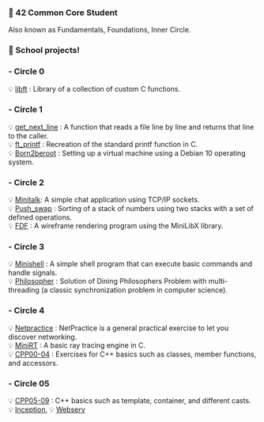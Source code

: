 ### 🌱 42 Common Core Student
Also known as Fundamentals, Foundations, Inner Circle.

### 🌸 School projects!

### - Circle 0️
💡 [libft](https://github.com/jha0517/Circle00_libft)
: Library of a collection of custom C functions.
### - Circle 1
💡 [get_next_line](https://github.com/jha0517/Circle01_Get_next_line) : A function that reads a file line by line and returns that line to the caller. <br> 💡 [ft_printf](https://github.com/jha0517/Circle01_Ft_printf) : Recreation of the standard printf function in C.<br> 💡 [Born2beroot](https://github.com/jha0517/Circle01_Born2beroot) : Setting up a virtual machine using a Debian 10 operating system. 

### - Circle 2
💡 [Minitalk](https://github.com/jha0517/Circle02_Minitalk): A simple chat application using TCP/IP sockets.<br> 💡 [Push_swap](https://github.com/jha0517/Circle02_Push_swap) : Sorting of a stack of numbers using two stacks with a set of defined operations.<br> 💡 [FDF](https://github.com/jha0517/Circle02_FDF) : A wireframe rendering program using the MiniLibX library.

### - Circle 3
💡 [Minishell](https://github.com/jha0517/Circle03_Minishell) : A simple shell program that can execute basic commands and handle signals. <br> 💡 [Philosopher](https://github.com/jha0517/Circle03_Philosopher) : Solution of Dining Philosophers Problem with multi-threading (a classic synchronization problem in computer science).

### - Circle 4
💡 [Netpractice](https://github.com/jha0517/Circle04_Netpractice) : NetPractice is a general practical exercise to let you discover networking.<br> 💡 [MiniRT](https://github.com/jha0517/Circle04_MiniRT) : A basic ray tracing engine in C.<br> 💡 [CPP00-04](https://github.com/jha0517/Circle04_CPP) : Exercises for C++ basics such as classes, member functions, and accessors.

### - Circle 05
💡 [CPP05-09](https://github.com/jha0517/Circle05_CPP) : C++ basics such as template, container, and different casts.<br> 💡 [Inception](https://github.com/jha0517/Circle05_Inception), 💡 [Webserv](https://github.com/jha0517/Circle05_Webserv)


<!--
**jha0517/jha0517** is a ✨ _special_ ✨ repository because its `README.md` (this file) appears on your GitHub profile.

Here are some ideas to get you started:

- 🔭 I’m currently working on ...
- 🌱 I’m currently learning ...
- 👯 I’m looking to collaborate on ...
- 🤔 I’m looking for help with ...
- 💬 Ask me about ...
- 📫 How to reach me: ...
- 😄 Pronouns: ...
- ⚡ Fun fact: ...
-->
